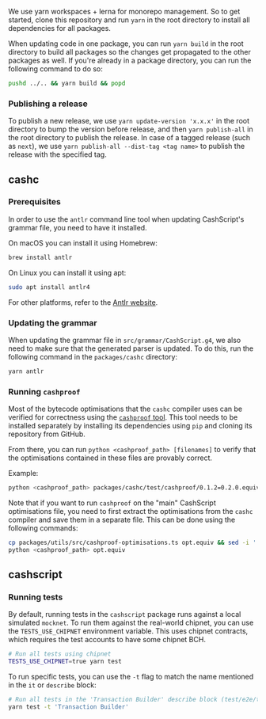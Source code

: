 We use yarn workspaces + lerna for monorepo management. So to get started, clone this repository and run `yarn` in the root directory to install all dependencies for all packages.

When updating code in one package, you can run `yarn build` in the root directory to build all packages so the changes get propagated to the other packages as well. If you're already in a package directory, you can run the following command to do so:

```bash
pushd ../.. && yarn build && popd
```

### Publishing a release

To publish a new release, we use `yarn update-version 'x.x.x'` in the root directory to bump the version before release, and then `yarn publish-all` in the root directory to publish the release. In case of a tagged release (such as `next`), we use `yarn publish-all --dist-tag <tag name>` to publish the release with the specified tag.

## cashc

### Prerequisites

In order to use the `antlr` command line tool when updating CashScript's grammar file, you need to have it installed.

On macOS you can install it using Homebrew:

```bash
brew install antlr
```

On Linux you can install it using apt:

```bash
sudo apt install antlr4
```

For other platforms, refer to the [Antlr website](https://www.antlr.org/).

### Updating the grammar

When updating the grammar file in `src/grammar/CashScript.g4`, we also need to make sure that the generated parser is updated. To do this, run the following command in the `packages/cashc` directory:

```bash
yarn antlr
```

### Running `cashproof`

Most of the bytecode optimisations that the `cashc` compiler uses can be verified for correctness using the [`cashproof` tool](https://github.com/EyeOfPython/cashproof). This tool needs to be installed separately by installing its dependencies using `pip` and cloning its repository from GitHub.

From there, you can run `python <cashproof_path> [filenames]` to verify that the optimisations contained in these files are provably correct.

Example:
```bash
python <cashproof_path> packages/cashc/test/cashproof/0.1.2=0.2.0.equiv
```

Note that if you want to run `cashproof` on the "main" CashScript optimisations file, you need to first extract the optimisations from the `cashc` compiler and save them in a separate file. This can be done using the following commands:

```bash
cp packages/utils/src/cashproof-optimisations.ts opt.equiv && sed -i '' '/`/d' opt.equiv
python <cashproof_path> opt.equiv
```

## cashscript

### Running tests

By default, running tests in the `cashscript` package runs against a local simulated `mocknet`. To run them against the real-world chipnet, you can use the `TESTS_USE_CHIPNET` environment variable. This uses chipnet contracts, which requires the test accounts to have some chipnet BCH.

```bash
# Run all tests using chipnet
TESTS_USE_CHIPNET=true yarn test
```

To run specific tests, you can use the `-t` flag to match the name mentioned in the `it` or `describe` block:

```bash
# Run all tests in the 'Transaction Builder' describe block (test/e2e/transaction-builder/TransactionBuilder.test.ts)
yarn test -t 'Transaction Builder'
```
